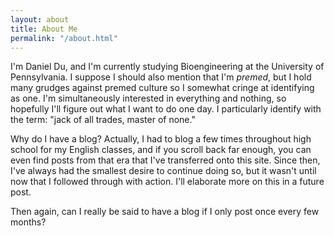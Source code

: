 ```yaml
---
layout: about
title: About Me
permalink: "/about.html"
---
```


I'm Daniel Du, and I'm currently studying Bioengineering at the University of Pennsylvania. I suppose I should also mention that I'm <em>premed</em>, but I hold many grudges against premed culture so
I somewhat cringe at identifying as one. I'm simultaneously interested in everything and nothing, so hopefully I'll figure out what I want to do one day. I particularly identify with the term: "jack of all trades, master of none."

Why do I have a blog? Actually, I had to blog a few times throughout high school for my English classes, and if you scroll back far enough, you can even find posts from that era that I've transferred onto this site.
Since then, I've always had the smallest desire to continue doing so, but it wasn't until now that I followed through with action. I'll elaborate more on this in a future post.

Then again, can I really be said to have a blog if I only post once every few months?
